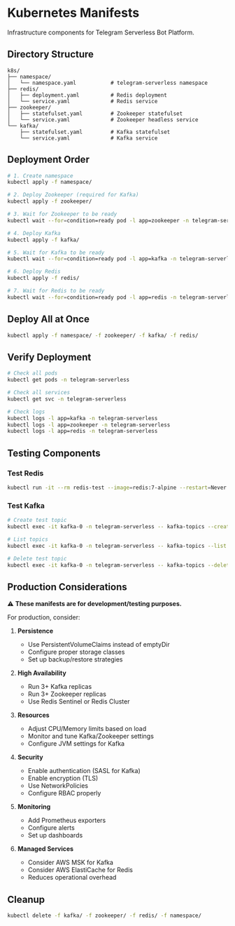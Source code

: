 # Kubernetes Manifests

Infrastructure components for Telegram Serverless Bot Platform.

## Directory Structure

```
k8s/
├── namespace/
│   └── namespace.yaml           # telegram-serverless namespace
├── redis/
│   ├── deployment.yaml          # Redis deployment
│   └── service.yaml             # Redis service
├── zookeeper/
│   ├── statefulset.yaml         # Zookeeper statefulset
│   └── service.yaml             # Zookeeper headless service
└── kafka/
    ├── statefulset.yaml         # Kafka statefulset
    └── service.yaml             # Kafka service
```

## Deployment Order

```bash
# 1. Create namespace
kubectl apply -f namespace/

# 2. Deploy Zookeeper (required for Kafka)
kubectl apply -f zookeeper/

# 3. Wait for Zookeeper to be ready
kubectl wait --for=condition=ready pod -l app=zookeeper -n telegram-serverless --timeout=300s

# 4. Deploy Kafka
kubectl apply -f kafka/

# 5. Wait for Kafka to be ready
kubectl wait --for=condition=ready pod -l app=kafka -n telegram-serverless --timeout=300s

# 6. Deploy Redis
kubectl apply -f redis/

# 7. Wait for Redis to be ready
kubectl wait --for=condition=ready pod -l app=redis -n telegram-serverless --timeout=300s
```

## Deploy All at Once

```bash
kubectl apply -f namespace/ -f zookeeper/ -f kafka/ -f redis/
```

## Verify Deployment

```bash
# Check all pods
kubectl get pods -n telegram-serverless

# Check all services
kubectl get svc -n telegram-serverless

# Check logs
kubectl logs -l app=kafka -n telegram-serverless
kubectl logs -l app=zookeeper -n telegram-serverless
kubectl logs -l app=redis -n telegram-serverless
```

## Testing Components

### Test Redis
```bash
kubectl run -it --rm redis-test --image=redis:7-alpine --restart=Never -n telegram-serverless -- redis-cli -h redis-service ping
```

### Test Kafka
```bash
# Create test topic
kubectl exec -it kafka-0 -n telegram-serverless -- kafka-topics --create --topic test --partitions 3 --replication-factor 1 --bootstrap-server localhost:9092

# List topics
kubectl exec -it kafka-0 -n telegram-serverless -- kafka-topics --list --bootstrap-server localhost:9092

# Delete test topic
kubectl exec -it kafka-0 -n telegram-serverless -- kafka-topics --delete --topic test --bootstrap-server localhost:9092
```

## Production Considerations

⚠️ **These manifests are for development/testing purposes.**

For production, consider:

1. **Persistence**
   - Use PersistentVolumeClaims instead of emptyDir
   - Configure proper storage classes
   - Set up backup/restore strategies

2. **High Availability**
   - Run 3+ Kafka replicas
   - Run 3+ Zookeeper replicas
   - Use Redis Sentinel or Redis Cluster

3. **Resources**
   - Adjust CPU/Memory limits based on load
   - Monitor and tune Kafka/Zookeeper settings
   - Configure JVM settings for Kafka

4. **Security**
   - Enable authentication (SASL for Kafka)
   - Enable encryption (TLS)
   - Use NetworkPolicies
   - Configure RBAC properly

5. **Monitoring**
   - Add Prometheus exporters
   - Configure alerts
   - Set up dashboards

6. **Managed Services**
   - Consider AWS MSK for Kafka
   - Consider AWS ElastiCache for Redis
   - Reduces operational overhead

## Cleanup

```bash
kubectl delete -f kafka/ -f zookeeper/ -f redis/ -f namespace/
```
